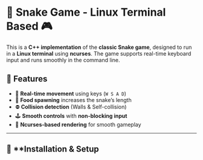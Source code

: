# 🐍 Snake Game - Linux Terminal Based 🎮

This is a **C++ implementation** of the **classic Snake game**, designed to run in a **Linux terminal** using **ncurses**. The game supports real-time keyboard input and runs smoothly in the command line.

## 🎯 Features
- 🚀 **Real-time movement** using keys (`W S A D`)
- 🍎 **Food spawning** increases the snake’s length
- ⛔ **Collision detection** (Walls & Self-collision)
- 🕹️ **Smooth controls** with **non-blocking input**
- 🎨 **Ncurses-based rendering** for smooth gameplay

---

## 📌 **Installation & Setup
